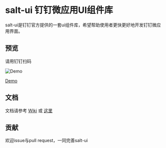 salt-ui 钉钉微应用UI组件库  
====

salt-ui是钉钉官方提供的一套ui组件库，希望帮助使用者更快更好地开发钉钉微应用界面。

## 预览

请用钉钉扫码

![Demo](https://img.alicdn.com/tps/TB1tKQnPXXXXXaAXFXXXXXXXXXX-150-150.png)

[Demo](http://g.alicdn.com/platform/tingle-ui/1.2.3/demo/index.html#/)

## 文档

文档请参考 [Wiki](https://github.com/saltjs/salt-ui/wiki) 或 [这里](http://g.alicdn.com/platform/tingle-ui/1.2.3/docs/docs.html)

## 贡献

欢迎issue与pull request，一同完善salt-ui


